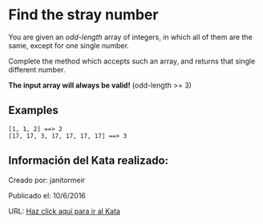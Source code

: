 # Find the stray number
You are given an *odd-length* array of integers, in which all of them are the same, except for one single number.

Complete the method which accepts such an array, and returns that single different number.

**The input array will always be valid!** (odd-length >= 3)

## Examples

```
[1, 1, 2] ==> 2
[17, 17, 3, 17, 17, 17, 17] ==> 3
```

## Información del Kata realizado:
Creado por: janitormeir

Publicado el: 10/6/2016

URL: [Haz click aquí para ir al Kata](https://www.codewars.com/kata/57f609022f4d534f05000024)